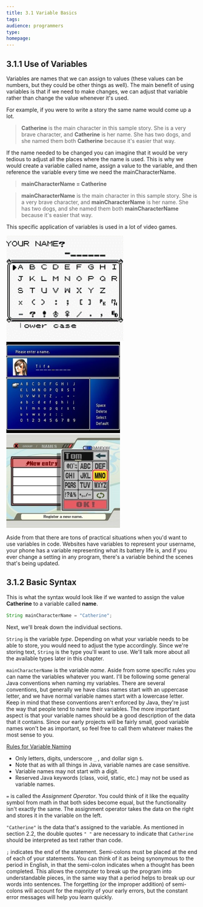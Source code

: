 ```yaml
---
title: 3.1 Variable Basics
tags:
audience: programmers
type:
homepage:
---
```


## 3.1.1 Use of Variables

Variables are names that we can assign to values (these values can be numbers, but they could be other things as well). The main benefit of using variables is that if we need to make changes, we can adjust that variable rather than change the value whenever it's used.

For example, if you were to write a story the same name would come up a lot.

> **Catherine** is the main character in this sample story. She is a very brave character, and **Catherine** is her name. She has two dogs, and she named them both **Catherine** because it's easier that way.

If the name needed to be changed you can imagine that it would be very tedious to adjust all the places where the name is used. This is why we would create a variable called name, assign a value to the variable, and then reference the variable every time we need the mainCharacterName.

> **mainCharacterName = Catherine**

> **mainCharacterName** is the main character in this sample story. She is a very brave character, and **mainCharacterName** is her name. She has two dogs, and she named them both **mainCharacterName** because it's easier that way.

This specific application of variables is used in a lot of video games.

![](img/3a_pokemon.png)
![](img/3a_ff7.jpg)
![](img/3a_brawl.jpg)

Aside from that there are tons of practical situations when you'd want to use variables in code. Websites have variables to represent your username, your phone has a variable representing what its battery life is, and if you ever change a setting in any program, there's a variable behind the scenes that's being updated.

## 3.1.2 Basic Syntax

This is what the syntax would look like if we wanted to assign the value **Catherine** to a variable called **name**.

~~~java
String mainCharacterName = "Catherine";
~~~

Next, we'll break down the individual sections.

`String` is the variable *type*. Depending on what your variable needs to be able to store, you would need to adjust the type accordingly. Since we're storing text, `String` is the type you'll want to use. We'll talk more about all the available types later in this chapter.

`mainCharacterName` is the variable *name*. Aside from some specific rules you can name the variables whatever you want. I'll be following some general Java conventions when naming my variables. There are several conventions, but generally we have class names start with an uppercase letter, and we have normal variable names start with a lowercase letter. Keep in mind that these conventions aren't enforced by Java, they're just the way that people tend to name their variables. The more important aspect is that your variable names should be a good description of the data that it contains. Since our early projects will be fairly small, good variable names won't be as important, so feel free to call them whatever makes the most sense to you.

<u>Rules for Variable Naming</u>

* Only letters, digits, underscore `_` , and dollar sign `$`.
* Note that as with all things in Java, variable names are case sensitive.
* Variable names may not start with a digit.
* Reserved Java keywords (class, void, static, etc.) may not be used as variable names.

`=` is called the *Assignment Operator*. You could think of it like the equality symbol from math in that both sides become equal, but the functionality isn't exactly the same. The assignment operator takes the data on the right and stores it in the variable on the left.

`"Catherine"` is the data that's assigned to the variable. As mentioned in section 2.2, the double quotes `" "` are necessary to indicate that `Catherine` should be interpreted as text rather than code.

`;` indicates the end of the statement. Semi-colons must be placed at the end of each of your statements. You can think of it as being synonymous to the period in English, in that the semi-colon indicates when a thought has been completed. This allows the computer to break up the program into understandable pieces, in the same way that a period helps to break up our words into sentences. The forgetting (or the improper addition) of semi-colons will account for the majority of your early errors, but the constant error messages will help you learn quickly.  
